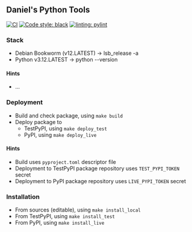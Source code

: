 ## Daniel's Python Tools

[![CI](https://github.com/daniel-volk/daniels_python_tools/actions/workflows/ci.yml/badge.svg?event=push)](https://github.com/daniel-volk/daniels_python_tools/actions/workflows/ci.yml)
[![Code style: black](https://img.shields.io/badge/code%20style-black-000000.svg)](https://github.com/psf/black)
[![linting: pylint](https://img.shields.io/badge/linting-pylint-yellowgreen)](https://github.com/pylint-dev/pylint)

### Stack
* Debian Bookworm (v12.LATEST) -> lsb_release -a
* Python v3.12.LATEST -> python --version

#### Hints
* ...

### Deployment
* Build and check package, using `make build`
* Deploy package to
    * TestPyPI, using `make deploy_test`
    * PyPI, using `make deploy_live`

#### Hints
* Build uses `pyproject.toml` descriptor file
* Deployment to TestPyPI package repository uses `TEST_PYPI_TOKEN` secret
* Deployment to PyPI package repository uses `LIVE_PYPI_TOKEN` secret

### Installation
* From sources (editable), using `make install_local`
* From TestPyPI, using `make install_test`
* From PyPI, using `make install_live`
